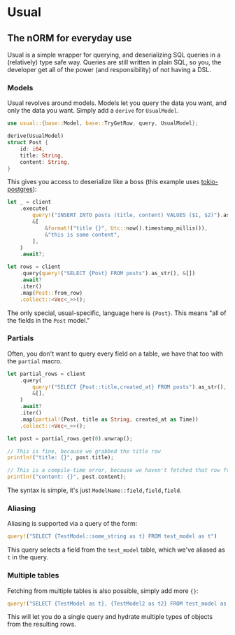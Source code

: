 # Usual
## The nORM for everyday use

Usual is a simple wrapper for querying, and deserializing SQL queries in a (relatively) type safe way. Queries are still written in plain SQL, so you, the developer get all of the power (and responsibility) of not having a DSL.

### Models

Usual revolves around models. Models let you query the data you want, and only the data you want. Simply add a `derive` for `UsualModel`.

```rs
use usual::{base::Model, base::TryGetRow, query, UsualModel};

derive(UsualModel)
struct Post {
    id: i64,
    title: String,
    content: String,
}
```

This gives you access to deserialize like a boss (this example uses [tokio-postgres](https://github.com/sfackler/rust-postgres)):

```rs
let _ = client
    .execute(
        query!("INSERT INTO posts (title, content) VALUES ($1, $2)").as_str(),
        &[
            &format!("title {}", Utc::now().timestamp_millis()),
            &"this is some content",
        ],
    )
    .await?;

let rows = client
    .query(query!("SELECT {Post} FROM posts").as_str(), &[])
    .await?
    .iter()
    .map(Post::from_row)
    .collect::<Vec<_>>();
```

The only special, usual-specific, language here is `{Post}`. This means "all of the fields in the `Post` model."

### Partials

Often, you don't want to query every field on a table, we have that too with the `partial` macro.

```rs
let partial_rows = client
    .query(
        query!("SELECT {Post::title,created_at} FROM posts").as_str(),
        &[],
    )
    .await?
    .iter()
    .map(partial!(Post, title as String, created_at as Time))
    .collect::<Vec<_>>();

let post = partial_rows.get(0).unwrap();

// This is fine, because we grabbed the title row
println!("title: {}", post.title);

// This is a compile-time error, because we haven't fetched that row from the table.
println!("content: {}", post.content);
```

The syntax is simple, it's just `ModelName::field,field,field`.

### Aliasing

Aliasing is supported via a query of the form:

```rs
query!("SELECT {TestModel::some_string as t} FROM test_model as t")
```

This query selects a field from the `test_model` table, which we've aliased as `t` in the query.

### Multiple tables

Fetching from multiple tables is also possible, simply add more `{}`:

```rs
query!("SELECT {TestModel as t}, {TestModel2 as t2} FROM test_model as t JOIN test_model as t2 on t.id = t2.id")
```

This will let you do a single query and hydrate multiple types of objects from the resulting rows.
